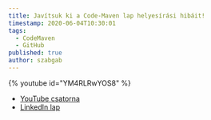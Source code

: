 ```yaml
---
title: Javítsuk ki a Code-Maven lap helyesírási hibáit!
timestamp: 2020-06-04T10:30:01
tags:
  - CodeMaven
  - GitHub
published: true
author: szabgab
---
```



{% youtube id="YM4RLRwYOS8" %}

* [YouTube csatorna](/youtube)
* [LinkedIn lap](/linkedin)

